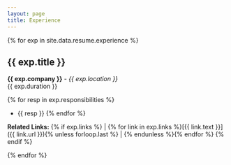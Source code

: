 ```yaml
---
layout: page
title: Experience
---
```


{% for exp in site.data.resume.experience %}
## {{ exp.title }}
**{{ exp.company }}** - *{{ exp.location }}*  
{{ exp.duration }}

{% for resp in exp.responsibilities %}
- {{ resp }}
{% endfor %}

**Related Links:** 
{% if exp.links %}
| {% for link in exp.links %}[{{ link.text }}]({{ link.url }}){% unless forloop.last %} | {% endunless %}{% endfor %}
{% endif %}

{% endfor %}